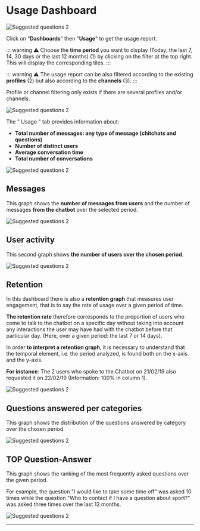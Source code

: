 # Usage Dashboard

<div class="image_center">
  <img :src="$withBase('/assets/img/virtual-agent-studio/dashboards/usage1.png')" alt="Suggested questions 2">
</div>



Click on “**Dashboards**” then "**Usage**" to get the usage report.

::: warning ⚠️
Choose the **time period** you want to display (Today, the last 7, 14, 30 days
or the last 12 months) (1) by clicking on the filter at the top right. This will
display the corresponding tiles.
:::

::: warning ⚠️
The usage report can be also filtered according to the existing **profiles**
(2) but also according to the **channels** (3).
:::

Profile or channel filtering only exists if there are several profiles and/or
channels.

<div class="image_center">
  <img :src="$withBase('/assets/img/virtual-agent-studio/dashboards/usage2.png')" alt="Suggested questions 2">
</div>



The " Usage " tab provides information about:

-   **Total number of messages: any type of message (chitchats and questions)**
-   **Number of distinct users**
-   **Average conversation time**
-   **Total number of conversations**

<div class="image_center">
  <img :src="$withBase('/assets/img/virtual-agent-studio/dashboards/usage3.png')" alt="Suggested questions 2">
</div>




## Messages


This graph shows the **number of messages from users** and the number of
messages **from the chatbot** over the selected period.

<div class="image_center">
  <img :src="$withBase('/assets/img/virtual-agent-studio/dashboards/usage4.png')" alt="Suggested questions 2">
</div>




## User activity


This second graph shows **the number of users over the chosen period**.

<div class="image_center">
  <img :src="$withBase('/assets/img/virtual-agent-studio/dashboards/usage5.png')" alt="Suggested questions 2">
</div>




## Retention


In this dashboard there is also a **retention graph** that measures user
engagement, that is to say the rate of usage over a given period of time.

**The retention rate** therefore corresponds to the proportion of users who come
to talk to the chatbot on a specific day without taking into account any
interactions the user may have had with the chatbot before that particular day.
(Here, over a given period: the last 7 or 14 days).

In order **to interpret a retention graph**, it is necessary to understand that
the temporal element, i.e. the period analyzed, is found both on the x-axis and
the y-axis.

**For instance**: The 2 users who spoke to the Chatbot on 21/02/19 also
requested it on 22/02/19 (Information: 100% in column 1).

<div class="image_center">
  <img :src="$withBase('/assets/img/virtual-agent-studio/dashboards/usage6.png')" alt="Suggested questions 2">
</div>




## Questions answered per categories


This graph shows the distribution of the questions answered by category over the
chosen period.

<div class="image_center">
  <img :src="$withBase('/assets/img/virtual-agent-studio/dashboards/usage7.png')" alt="Suggested questions 2">
</div>




## TOP Question-Answer


This graph shows the ranking of the most frequently asked questions over the
given period.

For example, the question "I would like to take some time off" was asked 10
times while the question "Who to contact if I have a question about sport?" was
asked three times over the last 12 months.

<div class="image_center">
  <img :src="$withBase('/assets/img/virtual-agent-studio/dashboards/usage8.png')" alt="Suggested questions 2">
</div>



---


<Hubspot />